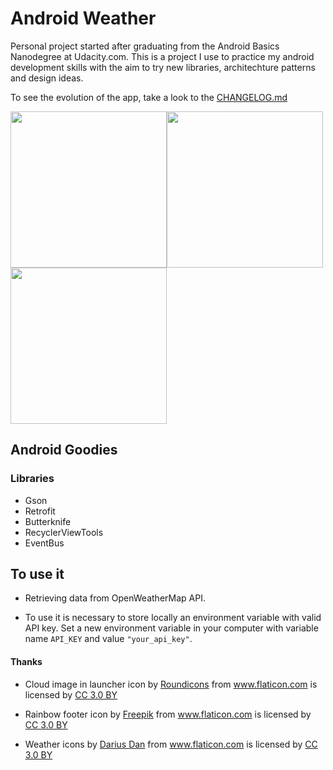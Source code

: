 # Android Weather

Personal project started after graduating from the Android Basics Nanodegree at Udacity.com. 
This is a project I use to practice my android development skills with the aim to try new libraries, architechture patterns and design ideas. 

To see the evolution of the app, take a look to the <a href="https://github.com/laramartin/android_weather/blob/master/CHANGELOG.md" target="_blank">CHANGELOG.md</a>

<img src="https://raw.githubusercontent.com/laramartin/android_weather/master/art/v1/v1_week_10_01.png" width="250"/><img src="https://raw.githubusercontent.com/laramartin/android_weather/master/art/v1/v1_week_10_02.png" width="250"/><img src="https://raw.githubusercontent.com/laramartin/android_weather/master/art/v1/v1_week_10_03.png" width="250"/>

## Android Goodies

### Libraries

- Gson
- Retrofit
- Butterknife
- RecyclerViewTools
- EventBus

## To use it

- Retrieving data from OpenWeatherMap API. 

- To use it is necessary to store locally an environment variable with valid API key. Set a new environment variable in your computer with variable name `API_KEY` and value `"your_api_key"`.

#### Thanks

- Cloud image in launcher icon by <a href="http://www.flaticon.com/authors/roundicons" target="_blank" title="Roundicons">Roundicons</a> from <a href="http://www.flaticon.com" target="_blank" title="Flaticon">www.flaticon.com</a> is licensed by <a href="http://creativecommons.org/licenses/by/3.0/" title="Creative Commons BY 3.0" target="_blank">CC 3.0 BY</a>

- Rainbow footer icon by <a href="http://www.flaticon.com/authors/freepik" title="Freepik">Freepik</a> from <a href="http://www.flaticon.com" title="Flaticon">www.flaticon.com</a> is licensed by <a href="http://creativecommons.org/licenses/by/3.0/" title="Creative Commons BY 3.0" target="_blank">CC 3.0 BY</a>

- Weather icons by <a href="http://www.flaticon.com/authors/darius-dan" target="_blank" title="Darius Dan">Darius Dan</a> from <a href="http://www.flaticon.com" target="_blank" title="Flaticon">www.flaticon.com</a> is licensed by <a href="http://creativecommons.org/licenses/by/3.0/" title="Creative Commons BY 3.0" target="_blank">CC 3.0 BY</a>

